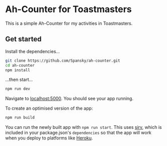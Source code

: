# Ah-Counter for Toastmasters

This is a simple Ah-Counter for my activities in Toastmasters.

## Get started

Install the dependencies...

```bash
git clone https://github.com/Spansky/ah-counter.git
cd ah-counter
npm install
```

...then start...

```bash
npm run dev
```

Navigate to [localhost:5000](http://localhost:5000). You should see your app running. 

To create an optimised version of the app:

```bash
npm run build
```

You can run the newly built app with `npm run start`. This uses [sirv](https://github.com/lukeed/sirv), which is included in your package.json's `dependencies` so that the app will work when you deploy to platforms like [Heroku](https://heroku.com).
